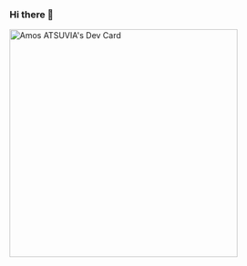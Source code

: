 ### Hi there 👋

<a href="https://app.daily.dev/victorious"><img src="https://api.daily.dev/devcards/e327cb9287a745529fb537d477238dbc.png?r=maz" width="400" alt="Amos  ATSUVIA's Dev Card"/></a>

<!--
**amosvictor97/amosvictor97** is a ✨ _special_ ✨ repository because its `README.md` (this file) appears on your GitHub profile.

Here are some ideas to get you started:

- 🔭 I’m currently working on ...
- 🌱 I’m currently learning ...
- 👯 I’m looking to collaborate on ...
- 🤔 I’m looking for help with ...
- 💬 Ask me about ...
- 📫 How to reach me: ...
- 😄 Pronouns: ...
- ⚡ Fun fact: ...
-->
